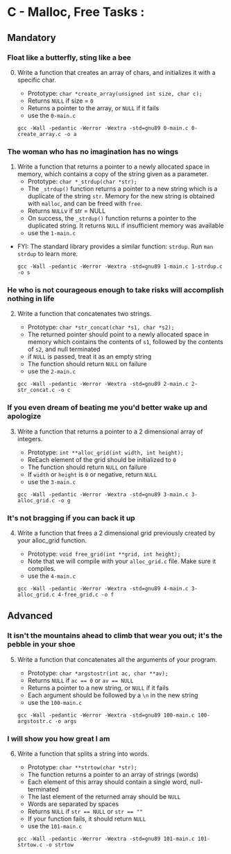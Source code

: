 # C - Malloc, Free Tasks :

 
 

## Mandatory




### Float like a butterfly, sting like a bee

0. Write a function that creates an array of chars, and initializes it with a specific char.
    - Prototype: `char *create_array(unsigned int size, char c);`
    - Returns `NULL` if size = `0`
    - Returns a pointer to the array, or `NULL` if it fails
    - use the `0-main.c`

    ```{bash}
    gcc -Wall -pedantic -Werror -Wextra -std=gnu89 0-main.c 0-create_array.c -o a	
    ```


### The woman who has no imagination has no wings

1. Write a function that returns a pointer to a newly allocated space in memory, which contains a copy of the string given as a parameter.
    - Prototype: `char *_strdup(char *str);`
    - The `_strdup()` function returns a pointer to a new string which is a duplicate of the string `str`. Memory for the new string is obtained with `malloc`, and can be freed with `free`.
    - Returns `NULL`v if str = NULL
    - On success, the `_strdup()` function returns a pointer to the duplicated string. It returns `NULL` if insufficient memory was available
    - use the `1-main.c`

* FYI: The standard library provides a similar function: `strdup`. Run `man strdup` to learn more.

    ```{bash}
    gcc -Wall -pedantic -Werror -Wextra -std=gnu89 1-main.c 1-strdup.c -o s	
    ```

### He who is not courageous enough to take risks will accomplish nothing in life

2. Write a function that concatenates two strings.
    - Prototype: `char *str_concat(char *s1, char *s2);`
    - The returned pointer should point to a newly allocated space in memory which contains the contents of `s1`, followed by the contents of `s2`, and null terminated
    - if `NULL` is passed, treat it as an empty string
    - The function should return `NULL` on failure
    - use the `2-main.c`

    ```{bash}
    gcc -Wall -pedantic -Werror -Wextra -std=gnu89 2-main.c 2-str_concat.c -o c	
    ```


### If you even dream of beating me you'd better wake up and apologize

3. Write a function that returns a pointer to a 2 dimensional array of integers.
    - Prototype: `int **alloc_grid(int width, int height);`
    - ReEach element of the grid should be initialized to `0`
    - The function should return `NULL` on failure
    - If `width` or `height` is `0` or negative, return `NULL`
    - use the `3-main.c`

    ```{bash}
    gcc -Wall -pedantic -Werror -Wextra -std=gnu89 3-main.c 3-alloc_grid.c -o g	
    ```


### It's not bragging if you can back it up

4. Write a function that frees a 2 dimensional grid previously created by your alloc_grid function.
    - Prototype: `void free_grid(int **grid, int height);`
    - Note that we will compile with your `alloc_grid.c` file. Make sure it compiles.
    - use the `4-main.c`

    ```{bash}
    gcc -Wall -pedantic -Werror -Wextra -std=gnu89 4-main.c 3-alloc_grid.c 4-free_grid.c -o f	
    ```




## Advanced




### It isn't the mountains ahead to climb that wear you out; it's the pebble in your shoe

5. Write a function that concatenates all the arguments of your program.
    - Prototype: `char *argstostr(int ac, char **av);`
    - Returns `NULL` if `ac == 0` or `av == NULL`
    - Returns a pointer to a new string, or `NULL` if it fails
    - Each argument should be followed by a `\n` in the new string
    - use the `100-main.c`

    ```{bash}
    gcc -Wall -pedantic -Werror -Wextra -std=gnu89 100-main.c 100-argstostr.c -o args	
    ```


### I will show you how great I am

6. Write a function that splits a string into words.
    - Prototype: `char **strtow(char *str);`
    - The function returns a pointer to an array of strings (words)
    - Each element of this array should contain a single word, null-terminated
    - The last element of the returned array should be `NULL`
    - Words are separated by spaces
    - Returns `NULL` if `str == NULL` or `str == ""`
    - If your function fails, it should return `NULL`
    - use the `101-main.c`

    ```{bash}
    gcc -Wall -pedantic -Werror -Wextra -std=gnu89 101-main.c 101-strtow.c -o strtow	
    ```
